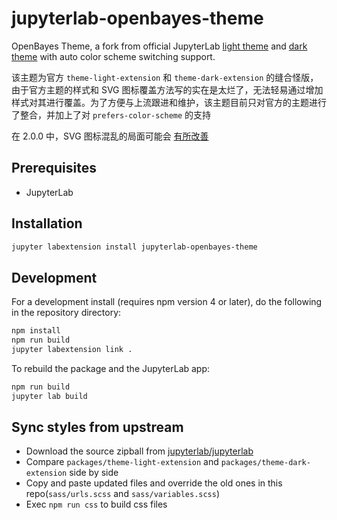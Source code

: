 # jupyterlab-openbayes-theme

OpenBayes Theme, a fork from official JupyterLab  [light theme](https://github.com/jupyterlab/jupyterlab/tree/master/packages/theme-light-extension) and [dark theme](https://github.com/jupyterlab/jupyterlab/tree/master/packages/theme-dark-extension) with auto color scheme switching support.

该主题为官方 `theme-light-extension` 和 `theme-dark-extension` 的缝合怪版，由于官方主题的样式和 SVG 图标覆盖方法写的实在是太烂了，无法轻易通过增加样式对其进行覆盖。为了方便与上流跟进和维护，该主题目前只对官方的主题进行了整合，并加上了对 `prefers-color-scheme` 的支持

在 2.0.0 中，SVG 图标混乱的局面可能会 [有所改善](https://github.com/jupyterlab/jupyterlab/commit/55043911dc4e9b84acb45426cb56777052c836ef)

## Prerequisites

* JupyterLab

## Installation

```bash
jupyter labextension install jupyterlab-openbayes-theme
```

## Development

For a development install (requires npm version 4 or later), do the following in the repository directory:

```bash
npm install
npm run build
jupyter labextension link .
```

To rebuild the package and the JupyterLab app:

```bash
npm run build
jupyter lab build
```

## Sync styles from upstream

- Download the source zipball from [jupyterlab/jupyterlab](https://github.com/jupyterlab/jupyterlab)
- Compare `packages/theme-light-extension` and `packages/theme-dark-extension` side by side
- Copy and paste updated files and override the old ones in this repo(`sass/urls.scss` and `sass/variables.scss`)
- Exec `npm run css` to build css files
